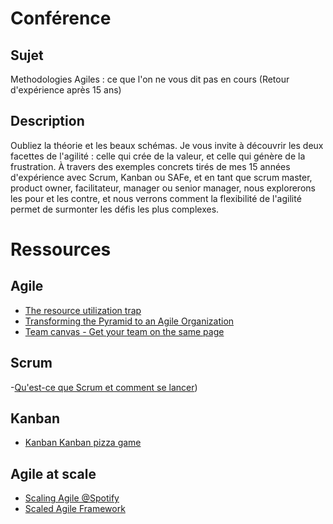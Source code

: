 # Conférence

## Sujet

Methodologies Agiles : ce que l'on ne vous dit pas en cours (Retour d'expérience après 15 ans)

## Description

Oubliez la théorie et les beaux schémas. Je vous invite à découvrir les deux facettes de l'agilité : celle qui crée de la valeur, et celle qui génère de la frustration. À travers des exemples concrets tirés de mes 15 années d'expérience avec Scrum, Kanban ou SAFe, et en tant que scrum master, product owner, facilitateur, manager ou senior manager, nous explorerons les pour et les contre, et nous verrons comment la flexibilité de l'agilité permet de surmonter les défis les plus complexes.

# Ressources

## Agile

- [The resource utilization trap](https://www.youtube.com/watch?v=CostXs2p6r0)
- [Transforming the Pyramid to an Agile Organization](https://www.youtube.com/watch?v=-tTAfrpjKvQ)
- [Team canvas - Get your team on the same page](https://theteamcanvas.com/)

## Scrum

-[Qu'est-ce que Scrum et comment se lancer](https://www.atlassian.com/fr/agile/scrum))

## Kanban 

- [Kanban Kanban pizza game](https://www.agile42.com/en/agile-teams/kanban-pizza-game)

## Agile at scale

- [Scaling Agile @Spotify](https://blog.crisp.se/wp-content/uploads/2012/11/SpotifyScaling.pdf)
- [Scaled Agile Framework](https://framework.scaledagile.com/)
